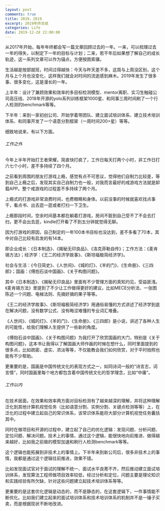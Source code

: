 ```yaml
---
layout: post
comments: true
title: 2019，2019
excerpt: 2019年终总结
categories: Life
date: 2019-12-28 22:00:00
---
```


从2017年开始，每年年终都会写一篇文章回顾过去的一年。一来，可以梳理过去一年的得失，以制定下一年的目标与计划；二来，若干年后如果想了解自己的成长轨迹，这一系列文章可以作为锚点，方便按图索骥。

生活越是按部就班，时间过得越快：今天与昨天差不多，这周与上周没区别，这个月与上个月也没变化，这样我们就会对时间的流逝感到麻木。2019年发生了很多事、很多变化，这是漫长的一年。

上半年：设计了兼顾效果和效率的多目标检测模型、mentor离职、实习生触碰公司高压线、2018年开源的yolo系列训练框架1000星、和同事三周时间刷了一个行人检测的benchmark等等。

下半年：来到一家初创公司、开始学着带团队、建立面试培训体系、建立技术培训体系、和同事开发了一个语意分割框架（一周时间200+星）等等。

细致地说来，有以下方面。

###### 工作之外

今年上半年开始打王者荣耀，简直快打疯了，工作日每天打两个小时，非工作日打六七个小时，差不多持续了四个月。

之前看到周围的朋友打游戏上瘾，感觉有点不可思议，觉得他们自制力比较差，等到自己上瘾之后，发现其实自己自制力也一般，对我而言最好的戒游戏方法就是卸载APP。整个戒游戏的过程差不多持续了两个月。

上瘾式的打游戏非常浪费时间，也费眼睛和身体。以前没事的时候就喜欢找点事干，看点书、出去逛一逛或者打扫一下卫生。

上瘾那段时间，空余时间基本都在躺着打游戏，房间不脏到自己受不了不会去打扫，更不会出去逛，kindle打开看了不到五分钟就觉得无聊。

因为打游戏的原因，自己制定的一年100本书目标也没达到，差不多看了70本，其中对自己比较有启发的有14本。

即企业成长：《日本制造》、《揭秘无印良品》、《洛克菲勒自传》；工作方法：《麦肯锡方法》；经济学：《王二的经济学故事》、《斯坦福极简经济学》。

社会与生活：《今日简史》、《人世间》、《城的灯》、《羊的门》、《生命册》、《三四郎》；国画：《傅抱石谈中国画》、《关于构图问题》。

其中《日本制造》、《揭秘无印良品》里面有不少管理方面的真知灼见，受益匪浅。《麦肯锡方法》里提到了不少让工作做得更好的建议，比如MECE分析法、一张图陈述一个问题、电梯法则、先摘好摘的果子等等。

《王二的经济学故事》、《斯坦福极简经济学》用通俗易懂的方式讲述了经济学到底在解决问题，没有数学公式、没有晦涩难懂的专业词汇堆叠。

《人世间》、《城的灯》、《羊的门》、《生命册》、《三四郎》是小说，讲述了各种人生的可能性，给我们理解人生提供了一些新的角度。

《傅抱石谈中国画》、《关于构图问题》为我打开了欣赏国画的大门，特别是《关于构图问题》，这本书让我得以了解国画大师作画的时候在想什么，同时里面提到的很多点，比如疏密、虚实、浓淡等等，不仅能教会我们如何欣赏，对于平时拍照也能有不少帮助。

更重要的是，国画是中国传统文化的表现方式之一，如同诗词一般的“诗言志，词言情”，同时国画里每个地方都包含着中国传统文化的哲学理念，比如“中庸”。

###### 工作以内

在技术层面，在效果和效率两方面对目标检测有了越来越深的理解，并将这种理解泛化到其他计算机视觉任务（比如语意分割、实例分割、关键点检测等等）上，在泛化的过程中建立起自己的常识体系，该常识体系能将大部分计算机视觉任务囊括其中。

同时在做项目和开源的过程中，建立起了自己的优化逻辑：发现问题、分析问题、定位问题、解决问题。技术上的事情，通过这个逻辑，能很快地向前推进、做得越来越好，比如我之前做的模型加速和刷行人检测benchmark等等。

这个逻辑也能拓展到非技术上的事情上。下半年来到新公司后，很多非技术上的事情，我都是通过这个逻辑往前推进，效果不错。

比如发现面试官对于面试的理解不统一、面试水平良莠不齐，然后推动建立面试培训体系，发现算法工程师做项目效率较低，经过分析和定位，问题主要是理论知识和实践经验有所欠缺，针对这些问题建立起技术培训体系等等。

更重要的是这套优化逻辑是动态的，而不是静态的，在这套逻辑下，一件事情能不断优化。比如我们建立起来的面试培训体系和技术培训体系的机制并不是一锤子买卖，而是根据现状不断地改进。
